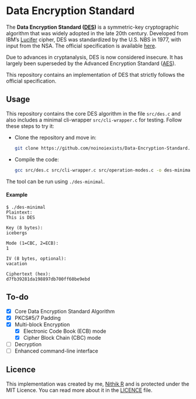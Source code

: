 # Data Encryption Standard

The **Data Encryption Standard ([DES](https://en.wikipedia.org/wiki/Data_Encryption_Standard))** is a symmetric-key cryptographic algorithm that was widely adopted in the late 20th century. Developed from IBM’s [Lucifer](https://en.wikipedia.org/wiki/Lucifer_%28cipher%29) cipher, DES was standardized by the U.S. NBS in 1977, with input from the NSA. The official specification is available [here](https://csrc.nist.gov/files/pubs/fips/46/final/docs/nbs.fips.46.pdf).

Due to advances in cryptanalysis, DES is now considered insecure. It has largely been superseded by the Advanced Encryption Standard ([AES](https://en.wikipedia.org/wiki/Advanced_Encryption_Standard)).

This repository contains an implementation of DES that strictly follows the official specification.

## Usage
This repository contains the core DES algorithm in the file `src/des.c` and also includes a minimal cli-wrapper `src/cli-wrapper.c` for testing.
Follow these steps to try it:
- Clone the repository and move in:
  ```sh
  git clone https://github.com/noinoiexists/Data-Encryption-Standard.git && cd Data-Encryption-Standard
  ```
- Compile the code:
  ```sh
  gcc src/des.c src/cli-wrapper.c src/operation-modes.c -o des-minimal -Wall -Wextra
  ```
The tool can be run using `./des-minimal`.

#### Example
```
$ ./des-minimal
Plaintext:
This is DES

Key (8 bytes):
icebergs

Mode (1=CBC, 2=ECB):
1

IV (8 bytes, optional):
vacation

Ciphertext (hex):
d7fb39281da198897db700ff60be9ebd
```


## To-do

- [x] Core Data Encryption Standard Algorithm
- [x] PKCS#5/7 Padding
- [x] Multi-block Encryption
  - [x] Electronic Code Book (ECB) mode 
  - [x] Cipher Block Chain (CBC) mode
- [ ] Decryption
- [ ] Enhanced command-line interface

## Licence
This implementation was created by me, [Nithik R](https://github.com/noinoiexists) and is protected under the MIT Licence. You can read more about it in the [LICENCE](https://github.com/noinoiexists/Data-Encryption-Standard/blob/main/LICENSE) file.
